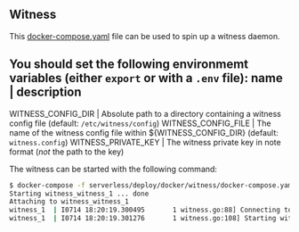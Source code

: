 Witness
-------

This [docker-compose.yaml](docker-compose.yaml) file can be used to spin up a witness daemon.

You should set the following environmemt variables (either `export` or with a `.env` file):
name | description
------------------
WITNESS_CONFIG_DIR | Absolute path to a directory containing a witness config file (default: `/etc/witness/config`)
WITNESS_CONFIG_FILE | The name of the witness config file within ${WITNESS_CONFIG_DIR} (default: `witness.config`)
WITNESS_PRIVATE_KEY | The witness private key in note format (*not* the path to the key)


The witness can be started with the following command:

```bash
$ docker-compose -f serverless/deploy/docker/witness/docker-compose.yaml up
Starting witness_witness_1 ... done
Attaching to witness_witness_1
witness_1  | I0714 18:20:19.300495       1 witness.go:88] Connecting to local DB at "/data/witness.sqlite"
witness_1  | I0714 18:20:19.301276       1 witness.go:108] Starting witness server...
```